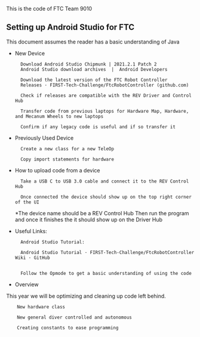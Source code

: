 This is the code of FTC Team 9010

## Setting up Android Studio for FTC
This document assumes the reader has a basic understanding of Java
* New Device

		Download Android Studio Chipmunk | 2021.2.1 Patch 2
		Android Studio download archives  |  Android Developers

		Download the latest version of the FTC Robot Controller
		Releases · FIRST-Tech-Challenge/FtcRobotController (github.com)

		Check if releases are compatible with the REV Driver and Control Hub

		Transfer code from previous laptops for Hardware Map, Hardware, and Mecanum Wheels to new laptops

		Confirm if any legacy code is useful and if so transfer it

* Previously Used Device

		Create a new class for a new TeleOp

		Copy import statements for hardware

* How to upload code from a device

		Take a USB C to USB 3.0 cable and connect it to the REV Control Hub

		Once connected the device should show up on the top right corner of the UI


	*The device name should be a REV Control Hub
Then run the program and once it finishes the it should show up on the Driver Hub

* Useful Links:

		Android Studio Tutorial:

		Android Studio Tutorial · FIRST-Tech-Challenge/FtcRobotController Wiki · GitHub


		Follow the Opmode to get a basic understanding of using the code

* Overview

This year we will be optimizing and cleaning up code left behind.
	
		New hardware class
	
		New general diver controlled and autonomous
	
		Creating constants to ease programming
